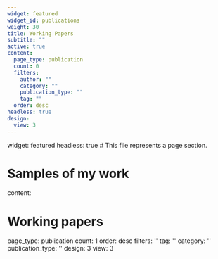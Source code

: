 ```yaml
---
widget: featured
widget_id: publications
weight: 30
title: Working Papers
subtitle: ""
active: true
content:
  page_type: publication
  count: 0
  filters:
    author: ""
    category: ""
    publication_type: ""
    tag: ""
  order: desc
headless: true
design:
  view: 3
---
```

widget: featured
headless: true  # This file represents a page section.

# Samples of my work

content:
  # Working papers
  page_type: publication
  count: 1
  order: desc
  filters: ''
    tag: ''
    category: ''
    publication_type: ''
design: 3
view: 3
